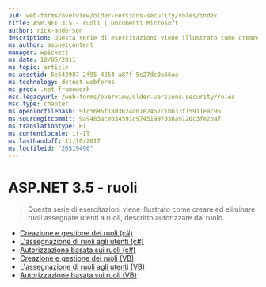 ```yaml
---
uid: web-forms/overview/older-versions-security/roles/index
title: ASP.NET 3.5 - ruoli | Documenti Microsoft
author: rick-anderson
description: Questa serie di esercitazioni viene illustrato come creare ed eliminare ruoli assegnare utenti a ruoli, descritto autorizzare dal ruolo.
ms.author: aspnetcontent
manager: wpickett
ms.date: 10/05/2011
ms.topic: article
ms.assetid: 5e542987-2f95-4254-a87f-5c27dc0a66aa
ms.technology: dotnet-webforms
ms.prod: .net-framework
msc.legacyurl: /web-forms/overview/older-versions-security/roles
msc.type: chapter
ms.openlocfilehash: 9fc5695f18d3624d07e2457c1bb33f15911eac96
ms.sourcegitcommit: 9a9483aceb34591c97451997036a9120c3fe2baf
ms.translationtype: HT
ms.contentlocale: it-IT
ms.lasthandoff: 11/10/2017
ms.locfileid: "26519490"
---
```

<a name="aspnet-35---roles"></a>ASP.NET 3.5 - ruoli
====================
> Questa serie di esercitazioni viene illustrato come creare ed eliminare ruoli assegnare utenti a ruoli, descritto autorizzare dal ruolo.


- [Creazione e gestione dei ruoli (c#)](creating-and-managing-roles-cs.md)
- [L'assegnazione di ruoli agli utenti (c#)](assigning-roles-to-users-cs.md)
- [Autorizzazione basata sui ruoli (c#)](role-based-authorization-cs.md)
- [Creazione e gestione dei ruoli (VB)](creating-and-managing-roles-vb.md)
- [L'assegnazione di ruoli agli utenti (VB)](assigning-roles-to-users-vb.md)
- [Autorizzazione basata sui ruoli (VB)](role-based-authorization-vb.md)

